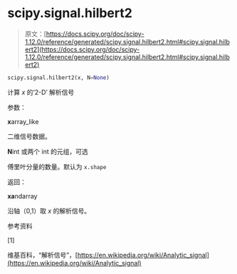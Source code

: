 # scipy.signal.hilbert2

> 原文：[https://docs.scipy.org/doc/scipy-1.12.0/reference/generated/scipy.signal.hilbert2.html#scipy.signal.hilbert2](https://docs.scipy.org/doc/scipy-1.12.0/reference/generated/scipy.signal.hilbert2.html#scipy.signal.hilbert2)

```py
scipy.signal.hilbert2(x, N=None)
```

计算 *x* 的‘2-D’ 解析信号

参数：

**x**array_like

二维信号数据。

**N**int 或两个 int 的元组，可选

傅里叶分量的数量。默认为 `x.shape`

返回：

**xa**ndarray

沿轴（0,1）取 *x* 的解析信号。

参考资料

[1]

维基百科，“解析信号”，[https://en.wikipedia.org/wiki/Analytic_signal](https://en.wikipedia.org/wiki/Analytic_signal)
